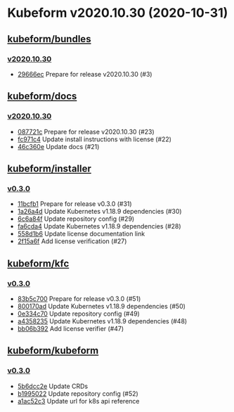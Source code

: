 # Kubeform v2020.10.30 (2020-10-31)


## [kubeform/bundles](https://github.com/kubeform/bundles)

### [v2020.10.30](https://github.com/kubeform/bundles/releases/tag/v2020.10.30)

- [29666ec](https://github.com/kubeform/bundles/commit/29666ec) Prepare for release v2020.10.30 (#3)



## [kubeform/docs](https://github.com/kubeform/docs)

### [v2020.10.30](https://github.com/kubeform/docs/releases/tag/v2020.10.30)

- [087721c](https://github.com/kubeform/docs/commit/087721c) Prepare for release v2020.10.30 (#23)
- [fc971c4](https://github.com/kubeform/docs/commit/fc971c4) Update install instructions with license (#22)
- [46c360e](https://github.com/kubeform/docs/commit/46c360e) Update docs (#21)



## [kubeform/installer](https://github.com/kubeform/installer)

### [v0.3.0](https://github.com/kubeform/installer/releases/tag/v0.3.0)

- [11bcfb1](https://github.com/kubeform/installer/commit/11bcfb1) Prepare for release v0.3.0 (#31)
- [1a26a4d](https://github.com/kubeform/installer/commit/1a26a4d) Update Kubernetes v1.18.9 dependencies (#30)
- [6c6a84f](https://github.com/kubeform/installer/commit/6c6a84f) Update repository config (#29)
- [fa6cda4](https://github.com/kubeform/installer/commit/fa6cda4) Update Kubernetes v1.18.9 dependencies (#28)
- [558d1b6](https://github.com/kubeform/installer/commit/558d1b6) Update license documentation link
- [2f15a6f](https://github.com/kubeform/installer/commit/2f15a6f) Add license verification (#27)



## [kubeform/kfc](https://github.com/kubeform/kfc)

### [v0.3.0](https://github.com/kubeform/kfc/releases/tag/v0.3.0)

- [83b5c700](https://github.com/kubeform/kfc/commit/83b5c700) Prepare for release v0.3.0 (#51)
- [800170ad](https://github.com/kubeform/kfc/commit/800170ad) Update Kubernetes v1.18.9 dependencies (#50)
- [0e334c70](https://github.com/kubeform/kfc/commit/0e334c70) Update repository config (#49)
- [a4358235](https://github.com/kubeform/kfc/commit/a4358235) Update Kubernetes v1.18.9 dependencies (#48)
- [bb06b392](https://github.com/kubeform/kfc/commit/bb06b392) Add license verifier (#47)



## [kubeform/kubeform](https://github.com/kubeform/kubeform)

### [v0.3.0](https://github.com/kubeform/kubeform/releases/tag/v0.3.0)

- [5b6dcc2e](https://github.com/kubeform/kubeform/commit/5b6dcc2e4) Update CRDs
- [b1995022](https://github.com/kubeform/kubeform/commit/b19950220) Update repository config (#52)
- [a1ac52c3](https://github.com/kubeform/kubeform/commit/a1ac52c32) Update url for k8s api reference



